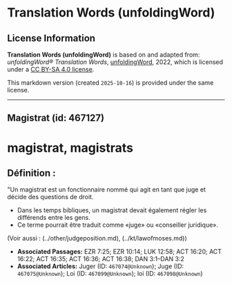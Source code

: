 # Translation Words (unfoldingWord)

## License Information

**Translation Words (unfoldingWord)** is based on and adapted from: _unfoldingWord® Translation Words_, [unfoldingWord](https://unfoldingword.org/utw), 2022, which is licensed under a [CC BY-SA 4.0 license](https://creativecommons.org/licenses/by-sa/4.0/legalcode.en).

This markdown version (created `2025-10-16`) is provided under the same license.



--------------------------------

## Magistrat (id: 467127)

magistrat, magistrats
=====================

Définition :
------------

"Un magistrat est un fonctionnaire nommé qui agit en tant que juge et décide des questions de droit.

* Dans les temps bibliques, un magistrat devait également régler les différends entre les gens.
* Ce terme pourrait être traduit comme «juge» ou «conseiller juridique».

(Voir aussi : (../other/judgeposition.md), (../kt/lawofmoses.md))

* **Associated Passages:** EZR 7:25; EZR 10:14; LUK 12:58; ACT 16:20; ACT 16:22; ACT 16:35; ACT 16:36; ACT 16:38; DAN 3:1–DAN 3:2
* **Associated Articles:** Juger (ID: `467074@Unknown`); Juge (ID: `467075@Unknown`); Loi (ID: `467099@Unknown`); loi (ID: `467098@Unknown`)

